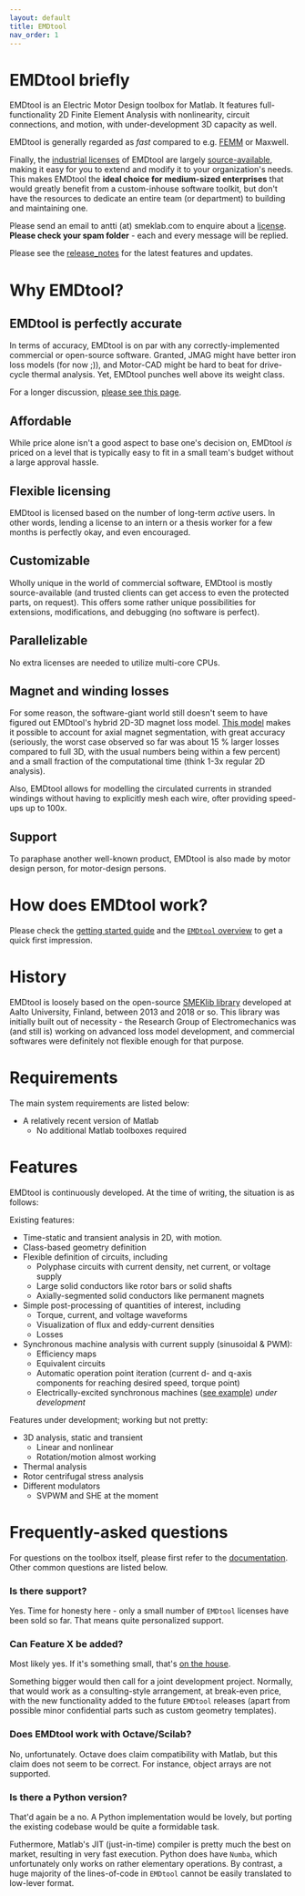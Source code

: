 ```yaml
---
layout: default
title: EMDtool
nav_order: 1
---
```


# EMDtool briefly

EMDtool is an Electric Motor Design toolbox for Matlab. It features full-functionality 2D Finite Element Analysis with nonlinearity, circuit connections, and motion, with under-development 3D capacity as well.

EMDtool is generally regarded as _fast_ compared to e.g. [FEMM](https://www.femm.info/wiki/HomePage) or Maxwell.

Finally, the [industrial licenses](pricing.html) of EMDtool are largely [source-available](https://en.wikipedia.org/wiki/Source-available_software), making it easy for you to extend and modify it to your organization's needs. This 
makes EMDtool the **ideal choice for medium-sized enterprises** that would greatly benefit from a custom-inhouse software toolkit, but don't have the resources to dedicate an entire team (or department) to building and 
maintaining one.

Please send an email to antti (at) smeklab.com to enquire about a [license](pricing.html). **Please check your spam folder** - each and every message will be replied.

Please see the [release_notes](release_notes.html) for the latest features and updates.

# Why EMDtool?

## EMDtool is perfectly accurate

In terms of accuracy, EMDtool is on par with any correctly-implemented commercial or open-source software. Granted, JMAG might have better iron
loss models (for now ;)), and Motor-CAD might be hard to beat for drive-cycle thermal analysis. Yet, EMDtool punches well above its weight class.

For a longer discussion, [please see this page](documentation/emdtool_accurate.html).

## Affordable

While price alone isn't a good aspect to base one's decision on, EMDtool _is_ priced on a level that is typically easy to fit in a small team's
budget without a large approval hassle.

## Flexible licensing

EMDtool is licensed based on the number of long-term _active_ users. In other words, lending a license to an intern or a thesis worker for a few months
is perfectly okay, and even encouraged.

## Customizable

Wholly unique in the world of commercial software, EMDtool is mostly source-available (and trusted clients can get access to even the protected parts,
on request). This offers some rather unique possibilities for extensions, modifications, and debugging (no software is perfect).

## Parallelizable

No extra licenses are needed to utilize multi-core CPUs.

## Magnet and winding losses

For some reason, the software-giant world still doesn't seem to have figured out EMDtool's hybrid 2D-3D magnet loss model. 
[This model](api/ExtrudedBlockCircuit.html) makes it possible to account for axial magnet segmentation, with great accuracy 
(seriously, the worst case observed so far was about 15 % larger losses compared to full 3D, with the usual numbers being within a few percent) and
a small fraction of the computational time (think 1-3x regular 2D analysis).

Also, EMDtool allows for modelling the circulated currents in stranded windings without having to explicitly mesh each wire, ofter providing speed-ups
up to 100x.

## Support

To paraphase another well-known product, EMDtool is also made by motor design person, for motor-design persons.


# How does EMDtool work?

Please check the [getting started guide](documentation/getting_started.html) and the [`EMDtool` overview](documentation/emdtool_briefly.html) to get a quick first impression.


# History

EMDtool is loosely based on the open-source [SMEKlib library](https://github.com/AnttiLehikoinen/SMEKlib) developed at Aalto University, Finland, between 2013 and 2018 or so. This library was initially built out of
necessity - the Research Group of Electromechanics was (and still is) working on advanced loss model development, and commercial softwares were definitely not flexible enough for that purpose.

# Requirements

The main system requirements are listed below:

* A relatively recent version of Matlab
    * No additional Matlab toolboxes required
	
# Features

EMDtool is continuously developed. At the time of writing, the situation is as follows:

Existing features:

* Time-static and transient analysis in 2D, with motion.
* Class-based geometry definition
* Flexible definition of circuits, including
    * Polyphase circuits with current density, net current, or voltage supply
    * Large solid conductors like rotor bars or solid shafts
    * Axially-segmented solid conductors like permanent magnets 
* Simple post-processing of quantities of interest, including
    * Torque, current, and voltage waveforms
    * Visualization of flux and eddy-current densities
    * Losses 
* Synchronous machine analysis with current supply (sinusoidal & PWM):
    * Efficiency maps
    * Equivalent circuits
    * Automatic operation point iteration (current d- and q-axis components for reaching desired speed, torque point) 
	* Electrically-excited synchronous machines ([see example](https://www.anttilehikoinen.fi/general/mahle-magnet-free-motor-first-impressions/)) _under development_

Features under development; working but not pretty:
* 3D analysis, static and transient
    * Linear and nonlinear
	* Rotation/motion almost working
* Thermal analysis
* Rotor centrifugal stress analysis
* Different modulators
	* SVPWM and SHE at the moment

# Frequently-asked questions

For questions on the toolbox itself, please first refer to the [documentation](documentation/documentation.html). Other common questions are listed below.

### Is there support?

Yes. Time for honesty here - only a small number of `EMDtool` licenses have been sold so far. That means quite personalized support.

### Can **Feature X** be added?

Most likely yes. If it's something small, that's [on the house](https://www.smeklab.com).

Something bigger would then call for a joint development project. Normally, that would work as a consulting-style arrangement, at break-even price, with the new functionality added to the future `EMDtool`
releases (apart from possible minor confidential parts such as custom geometry templates).

### Does EMDtool work with Octave/Scilab?

No, unfortunately. Octave does claim compatibility with Matlab, but this claim does not seem to be correct. For instance, object arrays are not supported.

### Is there a Python version?

That'd again be a no. A Python implementation would be lovely, but porting the existing codebase would be quite a formidable task. 

Futhermore, Matlab's JIT (just-in-time) compiler is pretty much the best on market, resulting in very fast execution. Python does have `Numba`, which unfortunately only works on rather elementary operations.
By contrast, a huge majority of the lines-of-code in `EMDtool` cannot be easily translated to low-lever format.
